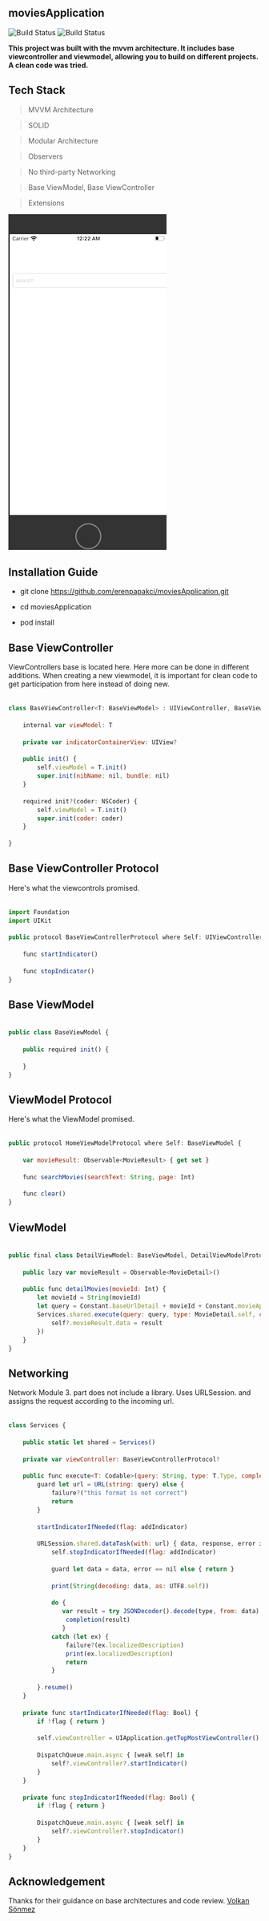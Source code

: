 ## moviesApplication 
![Build Status](https://camo.githubusercontent.com/42dd3e8b9f24ef08c3414bc23af2b2aafdbab210/68747470733a2f2f696d672e736869656c64732e696f2f62616467652f58636f64652d31302d626c75652e737667)
![Build Status](https://camo.githubusercontent.com/4a68628f8bed3c6dc6a0247984cf7570ab7be7c7/68747470733a2f2f696d672e736869656c64732e696f2f62616467652f73776966742d342d6f72616e67652e737667)


**This project was built with the mvvm architecture. It includes base viewcontroller and viewmodel, allowing you to build on different projects. A clean code was tried.**

## Tech Stack

> MVVM Architecture

> SOLID

> Modular Architecture

> Observers

> No third-party Networking 

> Base ViewModel, Base ViewController

> Extensions

![](moviesapp.gif)

## Installation Guide

* git clone https://github.com/erenpapakci/moviesApplication.git

* cd moviesApplication

* pod install

## Base ViewController

ViewControllers base is located here. Here more can be done in different additions. When creating a new viewmodel, it is important for clean code to get participation from here instead of doing new.

```javascript

class BaseViewController<T: BaseViewModel> : UIViewController, BaseViewControllerProtocol {
    
    internal var viewModel: T
    
    private var indicatorContainerView: UIView?
    
    public init() {
        self.viewModel = T.init()
        super.init(nibName: nil, bundle: nil)
    }
    
    required init?(coder: NSCoder) {
        self.viewModel = T.init()
        super.init(coder: coder)
    }
  
}
```

## Base ViewController Protocol

Here's what the viewcontrols promised.

```javascript

import Foundation
import UIKit

public protocol BaseViewControllerProtocol where Self: UIViewController {
    
    func startIndicator()
    
    func stopIndicator()
}
```

## Base ViewModel

```javascript

public class BaseViewModel {
    
    public required init() {
        
    }
}

```

## ViewModel Protocol

Here's what the ViewModel promised. 


```javascript

public protocol HomeViewModelProtocol where Self: BaseViewModel {
    
    var movieResult: Observable<MovieResult> { get set }
    
    func searchMovies(searchText: String, page: Int)
    
    func clear()
}
```

## ViewModel

```javascript

public final class DetailViewModel: BaseViewModel, DetailViewModelProtocol {
    
    public lazy var movieResult = Observable<MovieDetail>()
    
    public func detailMovies(movieId: Int) {
        let movieId = String(movieId)
        let query = Constant.baseUrlDetail + movieId + Constant.movieApiKey
        Services.shared.execute(query: query, type: MovieDetail.self, completion: { [weak self] result in
            self?.movieResult.data = result
        })
    }
}
```

## Networking

Network Module 3. part does not include a library. Uses URLSession. and assigns the request according to the incoming url.

```javascript

class Services {
    
    public static let shared = Services()
    
    private var viewController: BaseViewControllerProtocol?

    public func execute<T: Codable>(query: String, type: T.Type, completion: @escaping (T) -> (), addIndicator: Bool = false, failure: ((String) -> Void)? = nil) {
        guard let url = URL(string: query) else {
            failure?("this format is not correct")
            return
        }
        
        startIndicatorIfNeeded(flag: addIndicator)
                
        URLSession.shared.dataTask(with: url) { data, response, error in
            self.stopIndicatorIfNeeded(flag: addIndicator)
            
            guard let data = data, error == nil else { return }
            
            print(String(decoding: data, as: UTF8.self))
            
            do {
               var result = try JSONDecoder().decode(type, from: data)
                completion(result)
               }
            catch (let ex) {
                failure?(ex.localizedDescription)
                print(ex.localizedDescription)
                return
            }

        }.resume()
    }
    
    private func startIndicatorIfNeeded(flag: Bool) {
        if !flag { return }
        
        self.viewController = UIApplication.getTopMostViewController() as? BaseViewControllerProtocol
        
        DispatchQueue.main.async { [weak self] in
            self?.viewController?.startIndicator()
        }
    }
    
    private func stopIndicatorIfNeeded(flag: Bool) {
        if !flag { return }
        
        DispatchQueue.main.async { [weak self] in
            self?.viewController?.stopIndicator()
        }
    }
}
```

## Acknowledgement

Thanks for their guidance on base architectures and code review. <a href="https://github.com/sonmezvolkan">Volkan Sönmez</a>
